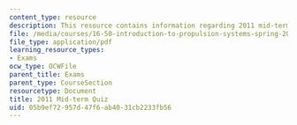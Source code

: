 ```yaml
---
content_type: resource
description: This resource contains information regarding 2011 mid-term quiz.
file: /media/courses/16-50-introduction-to-propulsion-systems-spring-2012/05b9ef72957d47f6ab4031cb2233fb56_MIT16_50S12_mid_quiz.pdf
file_type: application/pdf
learning_resource_types:
- Exams
ocw_type: OCWFile
parent_title: Exams
parent_type: CourseSection
resourcetype: Document
title: 2011 Mid-term Quiz
uid: 05b9ef72-957d-47f6-ab40-31cb2233fb56
---
```

